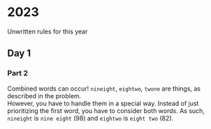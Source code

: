 # 2023

Unwritten rules for this year

## Day 1

### Part 2

Combined words can occur! `nineight`, `eightwo`, `twone` are things, as described in the problem.  
However, you have to handle them in a special way. Instead of just prioritizing the first word, you have to consider both words. As such, `nineight` is `nine eight` (98) and `eightwo` is `eight two` (82).

